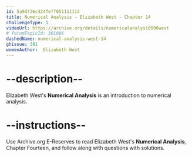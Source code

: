 ```yaml
---
id: 5a9d726c424feff051111114
title: Numerical Analysis - Elizabeth West - Chapter 14
challengeType: 1
videoUrl: https://archive.org/details/numericalanalysi0000west
# forumTopicId: 301086
dashedName: numerical-analysis-west-14
ghissue: 381
womenAuthor:  Elizabeth West
---
```


# --description--

Elizabeth West's __Numerical Analysis__ is an introduction to numerical analysis.

# --instructions--

Use Archive.org E-Reserves to read Elizabeth West's __Numerical Analysis__, Chapter Fourteen, and follow along with questions with solutions. 